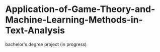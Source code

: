 # Application-of-Game-Theory-and-Machine-Learning-Methods-in-Text-Analysis
bachelor's degree project (in progress)
